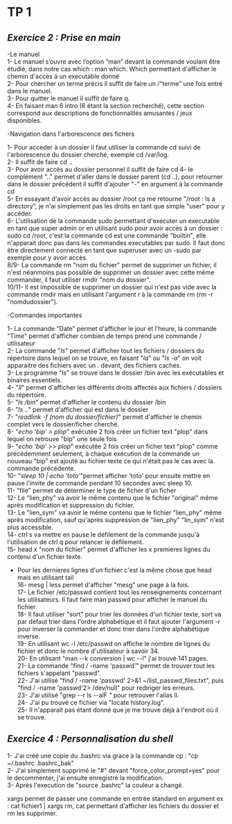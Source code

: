 # TP 1
## _Exercice 2 : Prise en main_
-Le manuel  
1- Le manuel s’ouvre avec l’option “man” devant la commande voulant être étudié, dans notre cas which : man which. Which permettant d'afficher le chemin d'accès à un executable donné  
2-  Pour chercher un terme précis il suffit de faire un /”terme” une fois entré dans le manuel.   
 3-  Pour quitter le manuel il suffit de faire q.  
4- En faisant man 6 intro (6 étant la section recherché), cette section correspond aux descriptions de fonctionnalités amusantes / jeux disponibles.  

-Navigation dans l'arborescence des fichers 

1- Pour acceder à un dossier il faut utiliser la commande cd suivi de l'arborescence du dossier cherché, exemple cd /var/log.  
2- Il suffit de faire cd ..  
3- Pour avoir accès au dossier personnel il suffit de faire cd
4- le complément ".." permet d'aller dans le dossier parent (cd ..), pour retourner dans le dossier précédent il suffit d'ajouter "-" en argument à la commande cd  
5- En essayant d'avoir accès au dossier /root ça me retourne "/root : Is a directory", je n'ai simplement pas les droits en tant que simple "user" pour y accéder.  
6- L'utilisation de la commande sudo permettant d'executer un executable en tant que super admin or en utilisant sudo pour avoir accès à un dossier : sudo cd /root, c'est la commande cd est une commande "builtin", elle n'apparait donc pas dans les commandes executables par sudo. Il faut donc être directement connecté en tant que superuser avec un -sudo par exemple pour y avoir accès.  
8/9- La commande rm "nom du fichier" permet de supprimer un fichier, il n'est néanmoins pas possible de supprimer un dossier avec cette même commander, il faut utiliser rmdir "nom du dossier".  
10/11- Il est impossible de supprimer un dossier qui n'est pas vide avec la commande rmdir mais en utilisant l'argument r à la commande rm (rm -r "nomdudossier").  


-Commandes importantes

1- La commande "Date" permet d'afficher le jour et l'heure, la commande "Time" permet d'afficher combien de temps prend une commande / utilisateur  
2- La commande "*ls*" permet d'afficher tout les fichiers / dossiers du répertoire dans lequel on se trouve, en faisant "*la*" ou "*ls -a*" on voit apparaitre des fichiers avec un . devant, des fichiers cachés.  
3- Le programme "*ls*" se trouve dans le dossier /bin avec les exécutables et binaires essentiels.  
4- "*ll*" permet d'afficher les différents droits affectés aux fichiers / dossiers du répertoire.  
5- "*ls /bin*" permet d'afficher le contenu du dossier /bin    
6- "*ls ..*" permet d'afficher qui est dans le dossier    
7- "*readlink -f (nom du dossier/fichier)*" permet d'afficher le chemin complet vers le dossier/ficher cherché.  
8- "*echo 'bip' > plop*" exécutée 2 fois créer un fichier text "plop" dans lequel on retrouve "bip" une seule fois  
9- "*echo 'bip' >> plop*" exécutée 2 fois créer un ficher text "plop" comme précédemment seulement, à chaque exécution de la commande un nouveau "bip" est ajouté au fichier texte ce qui n'était pas le cas avec la. commande précédente.  
10- "*sleep 10 | echo 'toto'*"permet afficher 'toto' pour ensuite mettre en pause l'invite de commande pendant 10 secondes avec sleep 10.  
11- "file" permet de déterminer le type de ficher d'un ficher  
12- Le "lien_phy" va avoir le même contenu que le fichier "original" même après modification et suppression du fichier.  
13- Le "lien_sym" va avoir le même contenu que le fichier "lien_phy" même après modification, sauf qu'après suppression de "lien_phy" "lin_sym" n'est plus accessible.  
14- ctrl s va mettre en pause le défilement de la commande jusqu'à l'utilisation de ctrl q pour relancer le défilement.  
15- head x "nom du fichier" permet d'afficher les x premieres lignes du contenu d'un fichier texte.    
- Pour les dernieres lignes d'un fichier c'est la même chose que head mais en utilisant tail    
16- mesg | less permet d'afficher "mesg" une page à la fois.  
17- Le fichier /etc/passwd contient tout les renseignements concernant les utilisateurs. Il faut faire man passwd pour afficher le manuel du fichier.    
18- Il faut utiliser "sort" pour trier les données d'un fichier texte, sort va par defaut trier dans l'ordre alphabétique et il faut ajouter l'argument -r pour inverser la commander et donc trier dans l'ordre alphabétique inverse.  
19- En utilisant wc -l /etc/passwd on affiche le nombre de lignes du fichier et donc le nombre d'utilisateur à savoir 34.    
20- En utilisant "man --k conversion | wc --l" j'ai trouvé 141 pages.  
21- La commande "find / -name 'passwd'" permet de trouver tout les fichiers s'appelant "passwd".  
22- J'ai utilisé "find / -name 'passwd' 2>&1 ~/list_passwd_files.txt", puis "find / -name 'passwd'2> /dev/null" pour rediriger les erreurs.  
23- J'ai utilisé "grep --r ls --alF *"* pour retrouver l'alias ll.  
24- J'ai pu trouvé ce fichier via "locate history.log".  
25- Il n'apparait pas étant donné que je me trouve déjà à l'endroit où il se trouve.    
## _Exercice 4 : Personnalisation du shell_  
1- J'ai créé une copie du .bashrc via grace à la commande cp : "cp ~/.bashrc .bashrc_bak"  
2- J'ai simplement supprimé le "#" devant "force_color_prompt=yes" pour le decommenter, j'ai ensuite enregistré la modification.  
3- Après l'execution de "source .bashrc" la couleur a changé.  








xargs permet de passer une commande en entrée standard en argument ex : cat fichier1 | xargs rm, cat permettant d'afficher les fichiers du dossier et rm les supprimer. 
